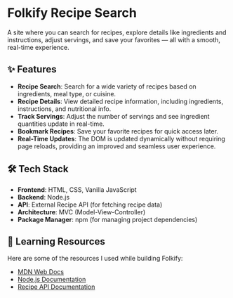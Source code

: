 # Folkify Recipe Search

A site where you can search for recipes, explore details like ingredients and instructions, adjust servings, and save your favorites — all with a smooth, real-time experience.

## ✨ Features

- **Recipe Search**: Search for a wide variety of recipes based on ingredients, meal type, or cuisine.
- **Recipe Details**: View detailed recipe information, including ingredients, instructions, and nutritional info.
- **Track Servings**: Adjust the number of servings and see ingredient quantities update in real-time.
- **Bookmark Recipes**: Save your favorite recipes for quick access later.
- **Real-Time Updates**: The DOM is updated dynamically without requiring page reloads, providing an improved and seamless user experience.

## 🛠️ Tech Stack

- **Frontend**: HTML, CSS, Vanilla JavaScript
- **Backend**: Node.js
- **API**: External Recipe API (for fetching recipe data)
- **Architecture**: MVC (Model-View-Controller)
- **Package Manager**: npm (for managing project dependencies)

## 📖 Learning Resources

Here are some of the resources I used while building Folkify:  

- [MDN Web Docs](https://developer.mozilla.org/)
- [Node.js Documentation](https://nodejs.org/en/docs)  
- [Recipe API Documentation](https://spoonacular.com/food-api)
